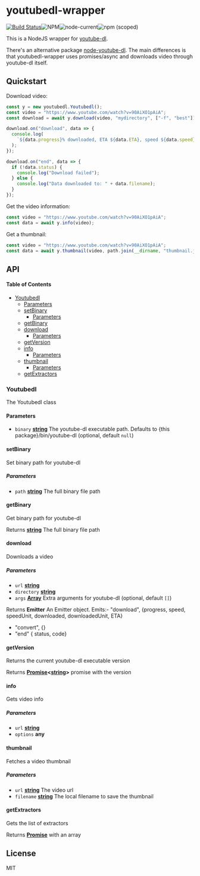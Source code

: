 # youtubedl-wrapper

[![Build Status](https://travis-ci.org/Corollarium/youtubedl-wrapper.svg?branch=master)](https://travis-ci.org/przemyslawpluta/node-youtube-dl)![NPM](https://img.shields.io/npm/l/@corollarium/youtubedl-wrapper)![node-current](https://img.shields.io/node/v/@corollarium/youtubedl-wrapper)![npm (scoped)](https://img.shields.io/npm/v/@corollarium/youtubedl-wrapper)

This is a NodeJS wrapper for [youtube-dl](http://rg3.github.com/youtube-dl/).

There's an alternative package [node-youtube-dl](https://github.com/przemyslawpluta/node-youtube-dl/). The main differences is that youtubedl-wrapper uses promises/async and downloads video through youtube-dl itself.

## Quickstart

Download video:

```js
const y = new youtubedl.Youtubedl();
const video = "https://www.youtube.com/watch?v=90AiXO1pAiA";
const download = await y.download(video, "mydirectory", ["-f", "best"]);

download.on("download", data => {
  console.log(
    `${data.progress}% downloaded, ETA ${data.ETA}, speed ${data.speed}${data.speedUnit}, downloaded bytes ${data.downloaded}${data.downloadedUnit}`
  );
});

download.on("end", data => {
  if (!data.status) {
    console.log("Download failed");
  } else {
    console.log("Data downloaded to: " + data.filename);
  }
});
```

Get the video information:

```js
const video = "https://www.youtube.com/watch?v=90AiXO1pAiA";
const data = await y.info(video);
```

Get a thumbnail:

```js
const video = "https://www.youtube.com/watch?v=90AiXO1pAiA";
const data = await y.thumbnail(video, path.join(__dirname, "thumbnail.jpg"));
```

## API

<!-- Generated by documentation.js. Update this documentation by updating the source code. -->

#### Table of Contents

- [Youtubedl](#youtubedl)
  - [Parameters](#parameters)
  - [setBinary](#setbinary)
    - [Parameters](#parameters-1)
  - [getBinary](#getbinary)
  - [download](#download)
    - [Parameters](#parameters-2)
  - [getVersion](#getversion)
  - [info](#info)
    - [Parameters](#parameters-3)
  - [thumbnail](#thumbnail)
    - [Parameters](#parameters-4)
  - [getExtractors](#getextractors)

### Youtubedl

The Youtubedl class

#### Parameters

- `binary` **[string](https://developer.mozilla.org/docs/Web/JavaScript/Reference/Global_Objects/String)** The youtube-dl executable path. Defaults to {this package}/bin/youtube-dl (optional, default `null`)

#### setBinary

Set binary path for youtube-dl

##### Parameters

- `path` **[string](https://developer.mozilla.org/docs/Web/JavaScript/Reference/Global_Objects/String)** The full binary file path

#### getBinary

Get binary path for youtube-dl

Returns **[string](https://developer.mozilla.org/docs/Web/JavaScript/Reference/Global_Objects/String)** The full binary file path

#### download

Downloads a video

##### Parameters

- `url` **[string](https://developer.mozilla.org/docs/Web/JavaScript/Reference/Global_Objects/String)**
- `directory` **[string](https://developer.mozilla.org/docs/Web/JavaScript/Reference/Global_Objects/String)**
- `args` **[Array](https://developer.mozilla.org/docs/Web/JavaScript/Reference/Global_Objects/Array)** Extra arguments for youtube-dl (optional, default `[]`)

Returns **Emitter** An Emitter object. Emits:- "download", {progress, speed, speedUnit, downloaded, downloadedUnit, ETA}

- "convert", {}
- "end" { status, code}

#### getVersion

Returns the current youtube-dl executable version

Returns **[Promise](https://developer.mozilla.org/docs/Web/JavaScript/Reference/Global_Objects/Promise)&lt;[string](https://developer.mozilla.org/docs/Web/JavaScript/Reference/Global_Objects/String)>** promise with the version

#### info

Gets video info

##### Parameters

- `url` **[string](https://developer.mozilla.org/docs/Web/JavaScript/Reference/Global_Objects/String)**
- `options` **any**

#### thumbnail

Fetches a video thumbnail

##### Parameters

- `url` **[string](https://developer.mozilla.org/docs/Web/JavaScript/Reference/Global_Objects/String)** The video url
- `filename` **[string](https://developer.mozilla.org/docs/Web/JavaScript/Reference/Global_Objects/String)** The local filename to save the thumbnail

#### getExtractors

Gets the list of extractors

Returns **[Promise](https://developer.mozilla.org/docs/Web/JavaScript/Reference/Global_Objects/Promise)** with an array

## License

MIT
